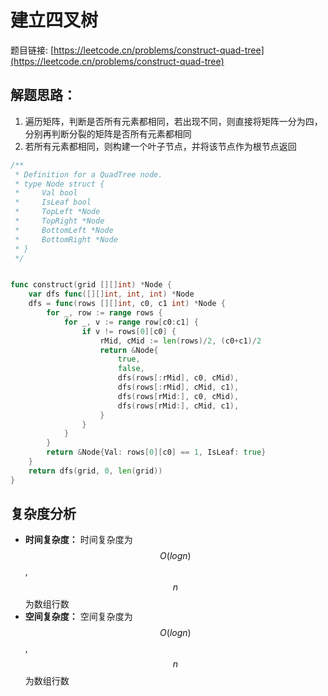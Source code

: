 # 建立四叉树

题目链接: [https://leetcode.cn/problems/construct-quad-tree](https://leetcode.cn/problems/construct-quad-tree)

## 解题思路：

1. 遍历矩阵，判断是否所有元素都相同，若出现不同，则直接将矩阵一分为四，分别再判断分裂的矩阵是否所有元素都相同
2. 若所有元素都相同，则构建一个叶子节点，并将该节点作为根节点返回

```go
/**
 * Definition for a QuadTree node.
 * type Node struct {
 *     Val bool
 *     IsLeaf bool
 *     TopLeft *Node
 *     TopRight *Node
 *     BottomLeft *Node
 *     BottomRight *Node
 * }
 */


func construct(grid [][]int) *Node {
	var dfs func([][]int, int, int) *Node
	dfs = func(rows [][]int, c0, c1 int) *Node {
		for _, row := range rows {
			for _, v := range row[c0:c1] {
				if v != rows[0][c0] {
					rMid, cMid := len(rows)/2, (c0+c1)/2
					return &Node{
						true,
						false,
						dfs(rows[:rMid], c0, cMid),
						dfs(rows[:rMid], cMid, c1),
						dfs(rows[rMid:], c0, cMid),
						dfs(rows[rMid:], cMid, c1),
					}
				}
			}
		}
		return &Node{Val: rows[0][c0] == 1, IsLeaf: true}
	}
	return dfs(grid, 0, len(grid))
}
```

## 复杂度分析

- **时间复杂度：** 时间复杂度为$$O(log n)$$,$$n$$为数组行数
- **空间复杂度：** 空间复杂度为$$O(log n)$$,$$n$$为数组行数
